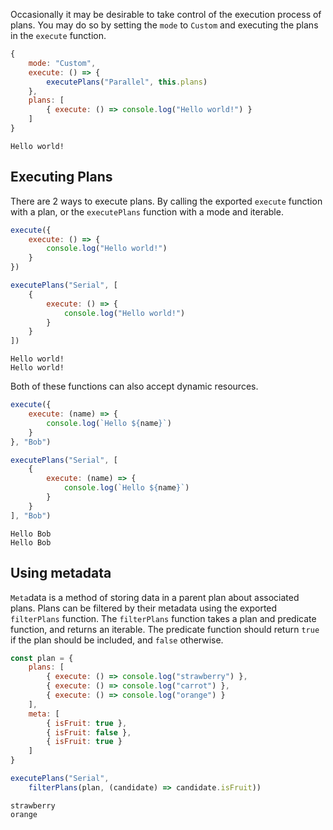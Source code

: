 Occasionally it may be desirable to take control of the execution process of plans. You may do so by setting the `mode` to `Custom` and executing the plans in the `execute` function.
```js
{
	mode: "Custom",
	execute: () => {
		executePlans("Parallel", this.plans)
	},
	plans: [
		{ execute: () => console.log("Hello world!") }
	]
}
```
```text
Hello world!
```

## Executing Plans
There are 2 ways to execute plans. By calling the exported `execute` function with a plan, or the `executePlans` function with a mode and iterable.
```js
execute({
	execute: () => {
		console.log("Hello world!")
	}
})

executePlans("Serial", [
	{
		execute: () => {
			console.log("Hello world!")
		}
	}
])
```
```text
Hello world!
Hello world!
```

Both of these functions can also accept dynamic resources.
```js
execute({
	execute: (name) => {
		console.log(`Hello ${name}`)
	}
}, "Bob")

executePlans("Serial", [
	{
		execute: (name) => {
			console.log(`Hello ${name}`)
		}
	}
], "Bob")
```
```text
Hello Bob
Hello Bob
```

## Using metadata
`Meta`data is a method of storing data in a parent plan about associated plans. Plans can be filtered by their metadata using the exported `filterPlans` function. The `filterPlans` function takes a plan and predicate function, and returns an iterable. The predicate function should return `true` if the plan should be included, and `false` otherwise.
```js
const plan = {
	plans: [
		{ execute: () => console.log("strawberry") },
		{ execute: () => console.log("carrot") },
		{ execute: () => console.log("orange") }
	],
	meta: [
		{ isFruit: true },
		{ isFruit: false },
		{ isFruit: true }
	]
}

executePlans("Serial",
	filterPlans(plan, (candidate) => candidate.isFruit))
```
```text
strawberry
orange
```
